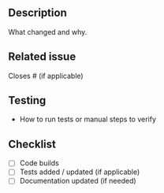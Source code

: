 ## Description
What changed and why.

## Related issue
Closes #<issue-number> (if applicable)

## Testing
- How to run tests or manual steps to verify

## Checklist
- [ ] Code builds
- [ ] Tests added / updated (if applicable)
- [ ] Documentation updated (if needed)
